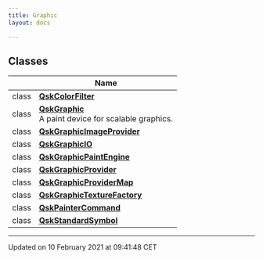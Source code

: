 ```yaml
---
title: Graphic
layout: docs

---
```



## Classes

|                | Name           |
| -------------- | -------------- |
| class | **[QskColorFilter](/docs/classes/classQskColorFilter/)**  |
| class | **[QskGraphic](/docs/classes/classQskGraphic/)** <br>A paint device for scalable graphics.  |
| class | **[QskGraphicImageProvider](/docs/classes/classQskGraphicImageProvider/)**  |
| class | **[QskGraphicIO](/docs/classes/classQskGraphicIO/)**  |
| class | **[QskGraphicPaintEngine](/docs/classes/classQskGraphicPaintEngine/)**  |
| class | **[QskGraphicProvider](/docs/classes/classQskGraphicProvider/)**  |
| class | **[QskGraphicProviderMap](/docs/classes/classQskGraphicProviderMap/)**  |
| class | **[QskGraphicTextureFactory](/docs/classes/classQskGraphicTextureFactory/)**  |
| class | **[QskPainterCommand](/docs/classes/classQskPainterCommand/)**  |
| class | **[QskStandardSymbol](/docs/classes/classQskStandardSymbol/)**  |












-------------------------------

Updated on 10 February 2021 at 09:41:48 CET